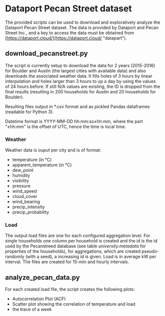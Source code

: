 # Dataport Pecan Street dataset

The provided scripts can be used to download and exploratively analyze the Dataport Pecan Street dataset. The data is provided by Dataport and Pecan Street Inc., and a key to access the data must be obtained from [https://dataport.cloud/](https://dataport.cloud/ "datapart").

## download\_pecanstreet.py

The script is currently setup to download the data for 2 years (2015-2016) for Boulder and Austin (the largest cities with available data) and also downloads the associated weather data. It fills holes of 3 hours by linear interpolation and holes larger than 3 hours to up a day by using the values of 24 hours before. If still N/A values are existing, the ID is dropped from the final results (resulting in 200 households for Austin and 20 households for Boulder). 

Resulting files output in *.csv format and as pickled Pandas dataframes (readable for Python 3). 

Datetime format is YYYY-MM-DD hh:mm:ss±hh:mm, where the part "±hh:mm" is the offset of UTC, hence the time is local time.

### Weather
Weather data is ouput per city and is of format:

- temperature (in °C)
- apparent_temperature (in °C)
- dew_point
- humidity
- visibility
- pressure
- wind_speed
- cloud_cover
- wind_bearing
- precip_intensity
- precip_probability

### Load
The output load files are one for each configured aggregation level. For single households one column per household is created and the id is the id used by the Pecanstreed database (see table *university.metadata* for properties of the households), for aggregations, which are created pseudo-randomly (with a seed), a increasing id is given. Load is in average kW per interval. The files are created for 15-min and hourly intervals.

## analyze\_pecan\_data.py

For each created load file, the script creates the following plots:

- Autocorrelation Plot (ACF)
- Scatter plot showing the correlation of temperature and load
- the trace of a week